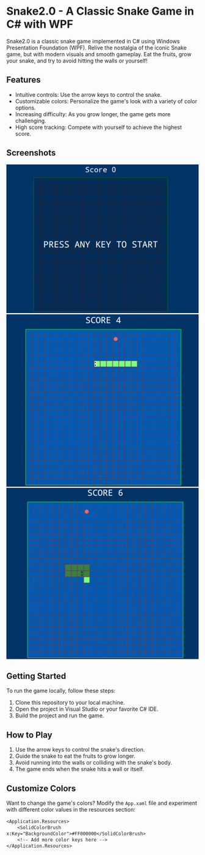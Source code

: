 # Snake2.0 - A Classic Snake Game in C# with WPF

Snake2.0 is a classic snake game implemented in C# using Windows Presentation Foundation (WPF). Relive the nostalgia of the iconic Snake game, but with modern visuals and smooth gameplay. Eat the fruits, grow your snake, and try to avoid hitting the walls or yourself!

## Features

- Intuitive controls: Use the arrow keys to control the snake.
- Customizable colors: Personalize the game's look with a variety of color options.
- Increasing difficulty: As you grow longer, the game gets more challenging.
- High score tracking: Compete with yourself to achieve the highest score.

## Screenshots

![Screenshot 1](https://github.com/Th0nys/Snake-Game-In-C-Sharp/blob/main/Screenshot%202023-08-02%20193942.png?raw=true)
![Screenshot 2](https://github.com/Th0nys/Snake-Game-In-C-Sharp/blob/main/Screenshot%202023-08-02%20194059.png?raw=true)
![Screenshot 3](https://github.com/Th0nys/Snake-Game-In-C-Sharp/blob/main/Screenshot%202023-08-02%20194145.png?raw=true)

## Getting Started

To run the game locally, follow these steps:

1. Clone this repository to your local machine.
2. Open the project in Visual Studio or your favorite C# IDE.
3. Build the project and run the game.

## How to Play

1. Use the arrow keys to control the snake's direction.
2. Guide the snake to eat the fruits to grow longer.
3. Avoid running into the walls or colliding with the snake's body.
4. The game ends when the snake hits a wall or itself.

## Customize Colors

Want to change the game's colors? Modify the `App.xaml` file and experiment with different color values in the resources section:

```xaml
<Application.Resources>
    <SolidColorBrush x:Key="BackgroundColor">#FF000000</SolidColorBrush>
    <!-- Add more color keys here -->
</Application.Resources>
